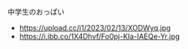 中学生のおっぱい
- https://upload.cc/i1/2023/02/13/XODWyq.jpg
- https://i.ibb.co/1X4Dhvf/Fo0pj-KIa-IAEQe-Yr.jpg

